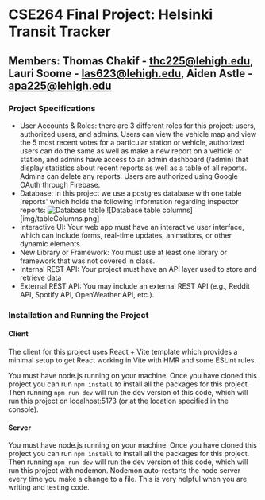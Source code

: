 # CSE264 Final Project: Helsinki Transit Tracker
## Members: Thomas Chakif - thc225@lehigh.edu, Lauri Soome - las623@lehigh.edu, Aiden Astle - apa225@lehigh.edu

### Project Specifications
* User Accounts & Roles: there are 3 different roles for this project: users, authorized users, and admins. Users can view the vehicle map and view the 5 most recent votes for a particular station or vehicle, authorized users can do the same as well as make a new report on a vehicle or station, and admins have access to an admin dashboard (/admin) that display statistics about recent reports as well as a table of all reports. Admins can delete any reports. Users are authorized using Google OAuth through Firebase.
* Database: in this project we use a postgres database with one table 'reports' which holds the following information regarding inspector reports: 
![Database table](https://github.com/cse264/cse264-2025-spring-finalproject-fullstack-2025-SP-finalProject-FullStack/finalproject-fullstack-ThomasChakif/img/table.png
)
![Database table columns][img/tableColumns.png]
* Interactive UI: Your web app must have an interactive user interface, which can include forms, real-time updates, animations, or other dynamic elements.
* New Library or Framework: You must use at least one library or framework that was not covered in class.
* Internal REST API: Your project must have an API layer used to store and retrieve data
* External REST API: You may include an external REST API (e.g., Reddit API, Spotify API, OpenWeather API, etc.).


### Installation and Running the Project

#### Client
The client for this project uses React + Vite template which provides a minimal setup to get React working in Vite with HMR and some ESLint rules.

You must have node.js running on your machine. Once you have cloned this project you can run `npm install` to install all the packages for this project. Then running `npm run dev` will run the dev version of this code, which will run this project on localhost:5173 (or at the location specified in the console).

#### Server
You must have node.js running on your machine. Once you have cloned this project you can run `npm install` to install all the packages for this project. Then running `npm run dev` will run the dev version of this code, which will run this project with nodemon. Nodemon auto-restarts the node server every time you make a change to a file. This is very helpful when you are writing and testing code.
